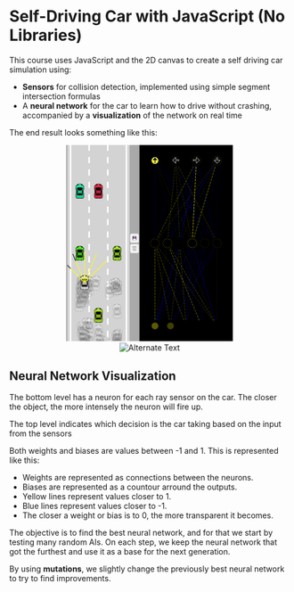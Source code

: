 # Self-Driving Car with JavaScript (No Libraries)

This course uses JavaScript and the 2D canvas to create a self driving car simulation using: 

* **Sensors** for collision detection, implemented using simple segment intersection formulas
* A **neural network** for the car to learn how to drive without crashing, accompanied by a **visualization** of the network on real time

The end result looks something like this:

<p align="center">
  <img src="assets/self-driving-2d.png" alt="Alternate Text" width=300><br>
  <img src="assets/self-driving-2d.gif" alt="Alternate Text">
</p>

## Neural Network Visualization

The bottom level has a neuron for each ray sensor on the car. The closer the object, the more intensely the neuron will fire up. 

The top level indicates which decision is the car taking based on the input from the sensors

Both weights and biases are values between -1 and 1. This is represented like this:
* Weights are represented as connections between the neurons.
* Biases are represented as a countour arround the outputs.
* Yellow lines represent values closer to 1.
* Blue lines represent values closer to -1.
* The closer a weight or bias is to 0, the more transparent it becomes.


The objective is to find the best neural network, and for that we start by testing many random AIs. On each step, we keep the neural network that got the furthest and use it as a base for the next generation.

By using **mutations**, we slightly change the previously best neural network to try to find improvements.